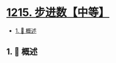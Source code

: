# [1215. 步进数【中等】](https://github.com/Tdahuyou/TNotes.leetcode/tree/main/notes/1215.%20%E6%AD%A5%E8%BF%9B%E6%95%B0%E3%80%90%E4%B8%AD%E7%AD%89%E3%80%91)

<!-- region:toc -->

- [1. 📝 概述](#1--概述)

<!-- endregion:toc -->

## 1. 📝 概述
